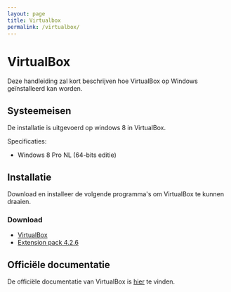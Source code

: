 ```yaml
---
layout: page
title: Virtualbox
permalink: /virtualbox/
---
```

# VirtualBox
Deze handleiding zal kort beschrijven hoe VirtualBox op Windows geïnstalleerd kan worden.

## Systeemeisen
De installatie is uitgevoerd op windows 8 in VirtualBox.

Specificaties:

* Windows 8 Pro NL (64-bits editie)


## Installatie
Download en installeer de volgende programma's om VirtualBox te kunnen draaien.

### Download
* [VirtualBox](http://download.virtualbox.org/virtualbox/4.2.16/VirtualBox-4.2.16-86992-Win.exe)
* [Extension pack 4.2.6](http://download.virtualbox.org/virtualbox/4.2.16/Oracle_VM_VirtualBox_Extension_Pack-4.2.16-86992.vbox-extpack)

## Officiële documentatie
De officiële documentatie van VirtualBox is [hier](https://www.virtualbox.org/wiki/Documentation) te vinden.

